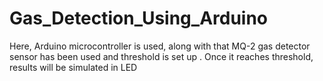 # Gas_Detection_Using_Arduino
Here, Arduino microcontroller is used, along with that MQ-2 gas detector sensor has been used and threshold is set up . Once it reaches threshold, results will be simulated in LED
